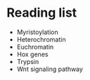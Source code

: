 # Reading list

- Myristoylation
- Heterochromatin
- Euchromatin
- Hox genes
- Trypsin
- Wnt signaling pathway
